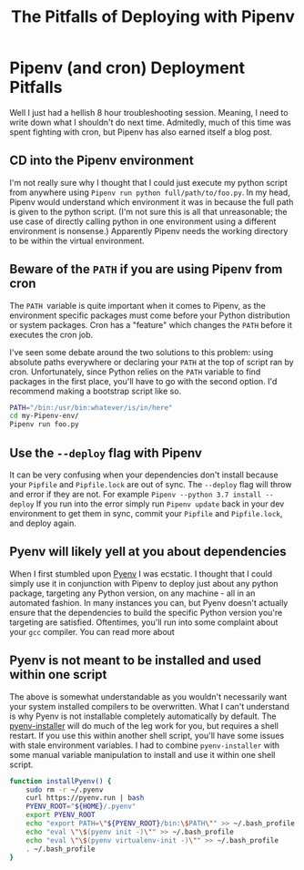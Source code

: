 ﻿---
layout: post
title: "The Pitfalls of Deploying with Pipenv"
tags: [Pipenv, Python, Deploy, Deploy]
categories: [Devops]
description: Deploying with Pipenv is easy, except when it's not. Some best practices and pitfalls to be aware of.
---

#  Pipenv (and cron) Deployment Pitfalls

Well I just had a hellish 8 hour troubleshooting session. Meaning, I need to write down what I shouldn't do next time. Admitedly, much of this time was spent fighting with cron, but Pipenv has also earned itself a blog post. 

## CD into the Pipenv environment

I'm not really sure why I thought that I could just execute my python script from anywhere using `Pipenv run python full/path/to/foo.py`. In my head, Pipenv would understand which environment it was in because the full path is given to the python script. (I'm not sure this is all that unreasonable; the use case of directly calling python in one environment using a different environment is nonsense.) Apparently Pipenv needs the working directory to be within the virtual environment. 

## Beware of the `PATH` if you are using Pipenv from cron

The `PATH `variable is quite important when it comes to Pipenv, as the environment specific packages must come before your Python distribution or system packages. Cron has a "feature" which changes the `PATH` before it executes the cron job. 

I've seen some debate around the two solutions to this problem: using absolute paths everywhere or declaring your `PATH` at the top of script ran by cron. Unfortunately, since Python relies on the `PATH` variable to find packages in the first place, you'll have to go with the second option. I'd recommend making a bootstrap script like so. 

```bash
PATH="/bin:/usr/bin:whatever/is/in/here"
cd my-Pipenv-env/
Pipenv run foo.py
```

## Use the `--deploy` flag with Pipenv

It can be very confusing when your dependencies don't install because your `Pipfile` and `Pipfile.lock` are out of sync. The `--deploy` flag will throw and error if they are not. For example `Pipenv --python 3.7 install --deploy` If you run into the error simply run `Pipenv update` back in your dev environment to get them in sync, commit your `Pipfile` and `Pipfile.lock`, and deploy again.

## Pyenv will likely yell at you about dependencies

When I first stumbled upon [Pyenv](https://github.com/pyenv/pyenv) I was ecstatic. I thought that I could simply use it in conjunction with Pipenv to deploy just about any python package, targeting any Python version, on any machine - all in an automated fashion. In many instances you can, but Pyenv doesn't actually ensure that the dependencies to build the specific Python version you're targeting are satisfied. Oftentimes, you'll run into some complaint about your `gcc` compiler. You can read more about 

## Pyenv is not meant to be installed and used within one script

The above is somewhat understandable as you wouldn't necessarily want your system installed compilers to be overwritten. What I can't understand is why Pyenv is not installable completely automatically by default. The [pyenv-installer](https://github.com/pyenv/pyenv-installer) will do much of the leg work for you, but requires a shell restart. If you use this within another shell script, you'll have some issues with stale environment variables. I had to combine `pyenv-installer` with some manual variable manipulation to install and use it within one shell script.

```bash
function installPyenv() {
    sudo rm -r ~/.pyenv
    curl https://pyenv.run | bash
    PYENV_ROOT="${HOME}/.pyenv"
    export PYENV_ROOT
    echo "export PATH=\"${PYENV_ROOT}/bin:\$PATH\"" >> ~/.bash_profile
    echo "eval \"\$(pyenv init -)\"" >> ~/.bash_profile
    echo "eval \"\$(pyenv virtualenv-init -)\"" >> ~/.bash_profile
    . ~/.bash_profile
}
```
